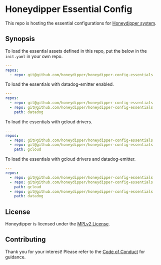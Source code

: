 # Honeydipper Essential Config

This repo is hosting the essential configurations for [Honeydipper system](https://github.com/honeydipper/honeydipper).

## Synopsis

To load the essential assets defined in this repo, put the below in the `init.yaml` in your own repo.

```yaml
---
repos:
  - repo: git@github.com/honeydipper/honeydipper-config-essentials
```
To load the essentials with datadog-emitter enabled.
```yaml
---
repos:
  - repo: git@github.com/honeydipper/honeydipper-config-essentials
  - repo: git@github.com/honeydipper/honeydipper-config-essentials
    path: datadog
```
To load the essentials with gcloud drivers.
```yaml
---
repos:
  - repo: git@github.com/honeydipper/honeydipper-config-essentials
  - repo: git@github.com/honeydipper/honeydipper-config-essentials
    path: gcloud
```
To load the essentials with gcloud drivers and datadog-emitter.
```yaml
---
repos:
  - repo: git@github.com/honeydipper/honeydipper-config-essentials
  - repo: git@github.com/honeydipper/honeydipper-config-essentials
    path: gcloud
  - repo: git@github.com/honeydipper/honeydipper-config-essentials
    path: datadog
```


## License

Honeydipper is licensed under the [MPLv2 License](./LICENSE).

## Contributing

Thank you for your interest! Please refer to the [Code of Conduct](./CODE_OF_CONDUCT.md) for guidance.
